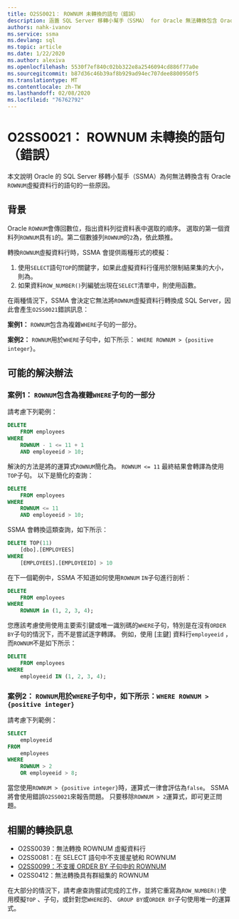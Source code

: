 ```yaml
---
title: O2SS0021： ROWNUM 未轉換的語句（錯誤）
description: 涵蓋 SQL Server 移轉小幫手（SSMA） for Oracle 無法轉換包含 Oracle ROWNUM 虛擬資料行之語句的一些原因。
authors: nahk-ivanov
ms.service: ssma
ms.devlang: sql
ms.topic: article
ms.date: 1/22/2020
ms.author: alexiva
ms.openlocfilehash: 5530f7ef840c02bb322e8a2546094cd886f77a0e
ms.sourcegitcommit: b87d36c46b39af8b929ad94ec707dee8800950f5
ms.translationtype: MT
ms.contentlocale: zh-TW
ms.lasthandoff: 02/08/2020
ms.locfileid: "76762792"
---
```

# <a name="o2ss0021-statement-with-rownum-not-converted-error"></a>O2SS0021： ROWNUM 未轉換的語句（錯誤）

本文說明 Oracle 的 SQL Server 移轉小幫手（SSMA）為何無法轉換含有 Oracle `ROWNUM`虛擬資料行的語句的一些原因。

## <a name="background"></a>背景

Oracle `ROWNUM`會傳回數位，指出資料列從資料表中選取的順序。 選取的第一個資料列`ROWNUM`具有`1`的。第二個數據列`ROWNUM`的`2`為，依此類推。

轉換`ROWNUM`虛擬資料行時，SSMA 會提供兩種形式的模擬：

 1. 使用`SELECT`語句`TOP`的關鍵字，如果此虛擬資料行僅用於限制結果集的大小，則為。
 2. 如果資料`ROW_NUMBER()`列編號出現在`SELECT`清單中，則使用函數。

在兩種情況下，SSMA 會決定它無法將`ROWNUM`虛擬資料行轉換成 SQL Server，因此會產生`O2SS0021`錯誤訊息：

**案例1：** `ROWNUM`包含為複雜`WHERE`子句的一部分。

**案例2：** `ROWNUM`用於`WHERE`子句中，如下所示： `WHERE ROWNUM > {positive integer}`。

## <a name="possible-remedies"></a>可能的解決辦法

### <a name="scenario-1-rownum-is-included-as-part-of-a-complex-where-clause"></a>案例1： `ROWNUM`包含為複雜`WHERE`子句的一部分

請考慮下列範例：

```sql
DELETE
    FROM employees
WHERE
    ROWNUM - 1 <= 11 + 1
    AND employeeid > 10;
```

解決的方法是將的運算式`ROWNUM`簡化為。 `ROWNUM <= 11` 最終結果會轉譯為使用`TOP`子句。 以下是簡化的查詢：

```sql
DELETE
    FROM employees
WHERE
    ROWNUM <= 11
    AND employeeid > 10;
```

SSMA 會轉換這類查詢，如下所示：

```sql
DELETE TOP(11)
    [dbo].[EMPLOYEES]
WHERE
    [EMPLOYEES].[EMPLOYEEID] > 10
```

在下一個範例中，SSMA 不知道如何使用`ROWNUM` `IN`子句進行剖析：

```sql
DELETE
    FROM employees
WHERE
    ROWNUM in (1, 2, 3, 4);
```

您應該考慮使用使用主要索引鍵或唯一識別碼的`WHERE`子句，特別是在沒有`ORDER BY`子句的情況下，而不是嘗試逐字轉譯。 例如，使用 [主鍵] 資料行`employeeid` ，而`ROWNUM`不是如下所示：

```sql
DELETE
    FROM employees
WHERE
    employeeid IN (1, 2, 3, 4);
```

### <a name="scenario-2-rownum-is-used-in-a-where-clause-like-this-where-rownum--positive-integer"></a>案例2： `ROWNUM`用於`WHERE`子句中，如下所示：`WHERE ROWNUM > {positive integer}`

請考慮下列範例：

```sql
SELECT
    employeeid
FROM
    employees
WHERE
    ROWNUM > 2
    OR employeeid > 8;
```

當您使用`ROWNUM > {positive integer}`時，運算式一律會評估為`false`。 SSMA 將會使用錯誤`O2SS0021`來報告問題。 只要移除`ROWNUM > 2`運算式，即可更正問題。

## <a name="related-conversion-messages"></a>相關的轉換訊息

* O2SS0039：無法轉換 ROWNUM 虛擬資料行
* O2SS0081：在 SELECT 語句中不支援星號和 ROWNUM
* [O2SS0099：不支援 ORDER BY 子句中的 ROWNUM](o2ss0099.md)
* O2SS0412：無法轉換具有群組集的 ROWNUM

在大部分的情況下，請考慮查詢嘗試完成的工作，並將它重寫為`ROW_NUMBER()`使用模擬`TOP` 、子句，或針對您`WHERE`的、 `GROUP BY`或`ORDER BY`子句使用唯一的運算式。
